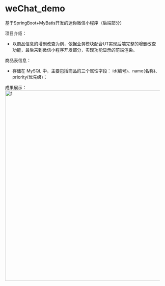 # weChat_demo
基于SpringBoot+MyBatis开发的迷你微信小程序（后端部分）

项目介绍：
- 以商品信息的增删改查为例，依据业务模块配合UT实现后端完整的增删改查功能，最后来到微信小程序开发部分，实现功能显示的前端渲染。

商品表信息：
- 存储在 MySQL 中，主要包括商品的三个属性字段： id(编号)、name(名称)、priority(优先级)；

成果展示：
<img width="619" alt="1" src="https://user-images.githubusercontent.com/76676599/161070012-9ec16444-53d0-435c-bf9c-dbd9ea820824.png">
